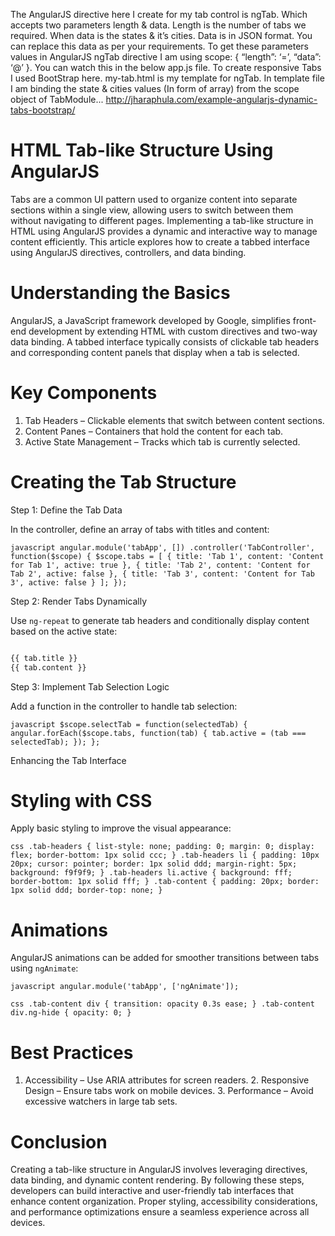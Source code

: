 The AngularJS directive here I create for my tab control is ngTab. Which accepts two parameters length & data. Length is the number of tabs we required. When data is the states & it’s cities. Data is in JSON format. You can replace this data as per your requirements. To get these parameters values in AngularJS ngTab directive I am using scope: { “length”: ‘=’, “data”: ‘@’ }. You can watch this in the below app.js file. To create responsive Tabs I used BootStrap here. my-tab.html is my template for ngTab. In template file I am binding the state & cities values (In form of array) from the scope object of TabModule... http://jharaphula.com/example-angularjs-dynamic-tabs-bootstrap/

# HTML Tab-like Structure Using AngularJS #

Tabs are a common UI pattern used to organize content into separate sections within a single view, allowing users to switch between them without navigating to different pages. Implementing a tab-like structure in HTML using AngularJS provides a dynamic and interactive way to manage content efficiently. This article explores how to create a tabbed interface using AngularJS directives, controllers, and data binding.

# Understanding the Basics #

AngularJS, a JavaScript framework developed by Google, simplifies front-end development by extending HTML with custom directives and two-way data binding. A tabbed interface typically consists of clickable tab headers and corresponding content panels that display when a tab is selected.

# Key Components #

1. Tab Headers – Clickable elements that switch between content sections.
2. Content Panes – Containers that hold the content for each tab. 
3. Active State Management – Tracks which tab is currently selected.

# Creating the Tab Structure #

Step 1: Define the Tab Data

In the controller, define an array of tabs with titles and content:

```javascript angular.module('tabApp', []) .controller('TabController', function($scope) { $scope.tabs = [ { title: 'Tab 1', content: 'Content for Tab 1', active: true }, { title: 'Tab 2', content: 'Content for Tab 2', active: false }, { title: 'Tab 3', content: 'Content for Tab 3', active: false } ]; }); ```

Step 2: Render Tabs Dynamically

Use `ng-repeat` to generate tab headers and conditionally display content based on the active state:

```html

{{ tab.title }}
{{ tab.content }}
```
Step 3: Implement Tab Selection Logic

Add a function in the controller to handle tab selection:

```javascript $scope.selectTab = function(selectedTab) { angular.forEach($scope.tabs, function(tab) { tab.active = (tab === selectedTab); }); }; ```

Enhancing the Tab Interface
 
# Styling with CSS #

Apply basic styling to improve the visual appearance:

```css .tab-headers { list-style: none; padding: 0; margin: 0; display: flex; border-bottom: 1px solid ccc; } .tab-headers li { padding: 10px 20px; cursor: pointer; border: 1px solid ddd; margin-right: 5px; background: f9f9f9; } .tab-headers li.active { background: fff; border-bottom: 1px solid fff; } .tab-content { padding: 20px; border: 1px solid ddd; border-top: none; } ```

# Animations #

AngularJS animations can be added for smoother transitions between tabs using `ngAnimate`:

```javascript angular.module('tabApp', ['ngAnimate']); ```

```css .tab-content div { transition: opacity 0.3s ease; } .tab-content div.ng-hide { opacity: 0; } ```

# Best Practices #

1. Accessibility – Use ARIA attributes for screen readers. 2. Responsive Design – Ensure tabs work on mobile devices. 3. Performance – Avoid excessive watchers in large tab sets.

# Conclusion #

Creating a tab-like structure in AngularJS involves leveraging directives, data binding, and dynamic content rendering. By following these steps, developers can build interactive and user-friendly tab interfaces that enhance content organization. Proper styling, accessibility considerations, and performance optimizations ensure a seamless experience across all devices.
